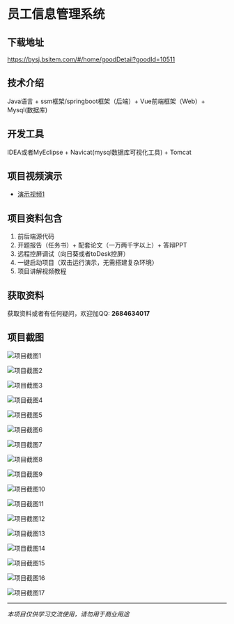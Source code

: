 # 员工信息管理系统

## 下载地址
https://bysj.bsitem.com/#/home/goodDetail?goodId=10511

## 技术介绍
Java语言 + ssm框架/springboot框架（后端）+ Vue前端框架（Web）+ Mysql(数据库)

## 开发工具
IDEA或者MyEclipse + Navicat(mysql数据库可视化工具) + Tomcat

## 项目视频演示
- [演示视频1](https://graduation-images.oss-cn-beijing.aliyuncs.com/videos/828%E5%A5%97ssm%E5%BD%95%E5%83%8F/10511_ssm355%E5%91%98%E5%B7%A5%E4%BF%A1%E6%81%AF%E7%AE%A1%E7%90%86%E7%B3%BB%E7%BB%9F%E5%BD%95%E5%83%8F.mp4)

## 项目资料包含
1. 前后端源代码
2. 开题报告（任务书）+ 配套论文（一万两千字以上）+ 答辩PPT
3. 远程控屏调试（向日葵或者toDesk控屏）
4. 一键启动项目（双击运行演示，无需搭建复杂环境）
5. 项目讲解视频教程

## 获取资料
获取资料或者有任何疑问，欢迎加QQ: **2684634017**

## 项目截图
![项目截图1](https://graduation-images.oss-cn-beijing.aliyuncs.com/图片/10511/毕设论坛项目主图.jpg)

![项目截图2](https://graduation-images.oss-cn-beijing.aliyuncs.com/图片/10511/1.png)

![项目截图3](https://graduation-images.oss-cn-beijing.aliyuncs.com/图片/10511/2.png)

![项目截图4](https://graduation-images.oss-cn-beijing.aliyuncs.com/图片/10511/3.png)

![项目截图5](https://graduation-images.oss-cn-beijing.aliyuncs.com/图片/10511/4.png)

![项目截图6](https://graduation-images.oss-cn-beijing.aliyuncs.com/图片/10511/5.png)

![项目截图7](https://graduation-images.oss-cn-beijing.aliyuncs.com/图片/10511/6.png)

![项目截图8](https://graduation-images.oss-cn-beijing.aliyuncs.com/图片/10511/7.png)

![项目截图9](https://graduation-images.oss-cn-beijing.aliyuncs.com/图片/10511/8.png)

![项目截图10](https://graduation-images.oss-cn-beijing.aliyuncs.com/图片/10511/9.png)

![项目截图11](https://graduation-images.oss-cn-beijing.aliyuncs.com/图片/10511/10.png)

![项目截图12](https://graduation-images.oss-cn-beijing.aliyuncs.com/图片/10511/11.png)

![项目截图13](https://graduation-images.oss-cn-beijing.aliyuncs.com/图片/10511/12.png)

![项目截图14](https://graduation-images.oss-cn-beijing.aliyuncs.com/图片/10511/13.png)

![项目截图15](https://graduation-images.oss-cn-beijing.aliyuncs.com/图片/10511/14.png)

![项目截图16](https://graduation-images.oss-cn-beijing.aliyuncs.com/图片/10511/15.png)

![项目截图17](https://graduation-images.oss-cn-beijing.aliyuncs.com/图片/10511/16.png)

---
*本项目仅供学习交流使用，请勿用于商业用途*
